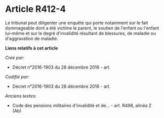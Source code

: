 # Article R412-4

Le tribunal peut diligenter une enquête qui porte notamment sur le fait dommageable dont a été victime le parent, le soutien
de l'enfant ou l'enfant lui-même et sur le degré d'invalidité résultant de blessures, de maladie ou d'aggravation de maladie.

**Liens relatifs à cet article**

_Créé par_:

  - Décret n°2016-1903 du 28 décembre 2016 - art.

_Codifié par_:

  - Décret n°2016-1903 du 28 décembre 2016 - art.

_Anciens textes_:

  - Code des pensions militaires d'invalidité et de... - art. R498, alinéa 2 (Ab)
